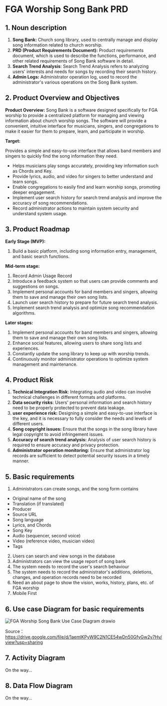 # FGA Worship Song Bank PRD

## 1. Noun description

1. **Song Bank:** Church song library, used to centrally manage and display song information related to church worship.
2. **PRD (Product Requirements Document):** Product requirements document, which is used to describe the functions, performance, and other related requirements of Song Bank software in detail.
5. **Search Trend Analysis**: Search Trend Analysis refers to analyzing users' interests and needs for songs by recording their search history.
6. **Admin Logs:** Administrator operation log, used to record the administrator's various operations on the Song Bank system.

## 2. Product Overview and Objectives

**Product Overview:** Song Bank is a software designed specifically for FGA worship to provide a centralized platform for managing and viewing information about church worship songs. The software will provide a convenient, intuitive interface for musicians, singers, and congregations to make it easier for them to prepare, learn, and participate in worship.

**Target:**

Provides a simple and easy-to-use interface that allows band members and singers to quickly find the song information they need.

- Helps musicians play songs accurately, providing key information such as Chords and Key.
- Provide lyrics, audio, and video for singers to better understand and learn songs.
- Enable congregations to easily find and learn worship songs, promoting deeper engagement.
- Implement user search history for search trend analysis and improve the accuracy of song recommendations.
- Record administrator actions to maintain system security and understand system usage.

## 3. Product Roadmap

**Early Stage (MVP):**

1. Build a basic platform, including song information entry, management, and basic search functions.

**Mid-term stage:**

1. Record Admin Usage Record
2. Introduce a feedback system so that users can provide comments and suggestions on songs.
3. Implement personal accounts for band members and singers, allowing them to save and manage their own song lists.
4. Launch user search history to prepare for future search trend analysis.
5. Implement search trend analysis and optimize song recommendation algorithms.

**Later stages:**

1. Implement personal accounts for band members and singers, allowing them to save and manage their own song lists.
2. Enhance social features, allowing users to share song lists and experiences.
3. Constantly update the song library to keep up with worship trends.
4. Continuously monitor administrator operations to optimize system management and maintenance.

## 4. Product Risk

1. **Technical Integration Risk**: Integrating audio and video can involve technical challenges in different formats and platforms.
2. **Data security risks**: Users' personal information and search history need to be properly protected to prevent data leakage.
3. **user experience risk:** Designing a simple and easy-to-use interface is the key, and it is necessary to fully consider the needs and levels of different users.
4. **Song copyright issues:** Ensure that the songs in the song library have legal copyright to avoid infringement issues.
5. **Accuracy of search trend analysis:** Analysis of user search history is required to ensure accuracy and privacy protection.
6. **Administrator operation monitoring:** Ensure that administrator log records are sufficient to detect potential security issues in a timely manner.

## 5. Basic requirements

1. Administrators can create songs, and the song form contains

- Original name of the song
- Translation (if translated)
- Producer
- Source URL
- Song language
- Lyrics, and Chords
- Song Key
- Audio (sequencer, second voice)
- Video (reference video, musician video)
- Tags

2. Users can search and view songs in the database
3. Administrators can view the usage report of song bank
4. The system needs to record the user's search behaviour
5. The system needs to record the administrator's additions, deletions, changes, and operation records need to be recorded
6. Need an about page to show the vision, works, history, plans, etc. of FGA worship
7. Mobile First

## 6. Use case Diagram for basic requirements

![FGA Worship Song Bank Use Case Diagram drawio](https://github.com/fgacyc/song-bank/blob/main/images/FGA_Song_Bank_Use_Case_Diagram.png?raw=true)


Source：https://drive.google.com/file/d/1aemlKPyW9C2N1CE54wDn50GfyGw2y7Hv/view?usp=sharing

## 7. Activity Diagram

On the way...

## 8. Data Flow Diagram

On the way...
